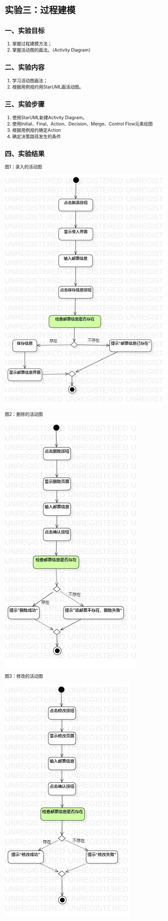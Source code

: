 # 实验三：过程建模

## 一、实验目标

1. 掌握过程建模方法；
2. 掌握活动图的画法。（Activity Diagram）    

## 二、实验内容

1. 学习活动图画法；  
2. 根据用例规约用StarUML画活动图。    

## 三、实验步骤

1. 使用StarUML新建Activity Diagram。  
2. 使用Initial、Final、Action、Decision、Merge、Control Flow元素绘图
3. 根据用例规约确定Action 
4. 确定决策路径发生的条件 


## 四、实验结果
图1：录入的活动图 

![录入的活动图](录入的活动图.jpg)



图2：删除的活动图

![删除的活动图](删除的活动图.jpg)



图3：修改的活动图

![修改的活动图](修改的活动图.jpg)



